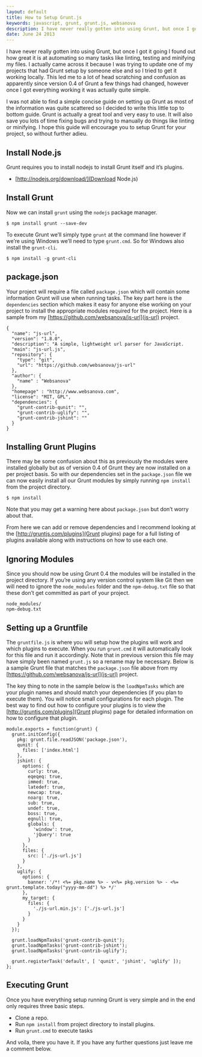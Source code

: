 ```yaml
---
layout: default
title: How to Setup Grunt.js
keywords: javascript, grunt, grunt.js, websanova
description: I have never really gotten into using Grunt, but once I got it going I found out how great it is at automating so many tasks like linting, testing and minifying my files.
date: June 24 2013
---
```


I have never really gotten into using Grunt, but once I got it going I found out how great it is at automating so many tasks like linting, testing and minifying my files. I actually came across it because I was trying to update one of my projects that had Grunt setup by someone else and so I tried to get it working locally. This led me to a lot of head scratching and confusion as apparently since version 0.4 of Grunt a few things had changed, however once I got everything working it was actually quite simple.

I was not able to find a simple concise guide on setting up Grunt as most of the information was quite scattered so I decided to write this little top to bottom guide. Grunt is actually a great tool and very easy to use. It will also save you lots of time fixing bugs and trying to manually do things like linting or minifying. I hope this guide will encourage you to setup Grunt for your project, so without further adieu.

## Install Node.js

Grunt requires you to install nodejs to install Grunt itself and it’s plugins.

* [http://nodejs.org/download/](Download Node.js)

## Install Grunt

Now we can install `grunt` using the `nodejs` package manager.

~~~
$ npm install grunt --save-dev
~~~

To execute Grunt we’ll simply type `grunt` at the command line however if we’re using Windows we’ll need to type `grunt.cmd`. So for Windows also install the `grunt-cli`.

~~~
$ npm install -g grunt-cli
~~~

## package.json

Your project will require a file called `package.json` which will contain some information Grunt will use when running tasks. The key part here is the `dependencies` section which makes it easy for anyone else working on your project to install the appropriate modules required for the project. Here is a sample from my [https://github.com/websanova/js-url](js-url) project.

~~~
{
  "name": "js-url",
  "version": "1.8.0",
  "description": "A simple, lightweight url parser for JavaScript.
  "main": "js-url.js",
  "repository": {
    "type": "git",
    "url": "https://github.com/websanova/js-url"
  },
  "author": {
    "name" : "Websanova"
  },
  "homepage" : "http://www.websanova.com",
  "license": "MIT, GPL",
  "dependencies": {
    "grunt-contrib-qunit": "",
    "grunt-contrib-uglify": "",
    "grunt-contrib-jshint": ""
  }
}
~~~

## Installing Grunt Plugins

There may be some confusion about this as previously the modules were installed globally but as of version 0.4 of Grunt they are now installed on a per project basis. So with our dependencies set in the `package.json` file we can now easily install all our Grunt modules by simply running `npm install` from the project directory.

~~~
$ npm install
~~~

Note that you may get a warning here about `package.json` but don’t worry about that.

From here we can add or remove dependencies and I recommend looking at the [http://gruntjs.com/plugins](Grunt plugins) page for a full listing of plugins available along with instructions on how to use each one.

## Ignoring Modules

Since you should now be using Grunt 0.4 the modules will be installed in the project directory. If you’re using any version control system like Git then we will need to ignore the `node_modules` folder and the `npm-debug.txt` file so that these don’t get committed as part of your project.

~~~
node_modules/
npm-debug.txt
~~~

## Setting up a Gruntfile

The `gruntfile.js` is where you will setup how the plugins will work and which plugins to execute. When you run `grunt.cmd` it will automatically look for this file and run it accordingly. Note that in previous version this file may have simply been named `grunt.js` so a rename may be necessary. Below is a sample Grunt file that matches the `package.json` file above from my [https://github.com/websanova/js-url](js-url) project.

The key thing to note in the sample below is the `loadNpmTasks` which are your plugin names and should match your dependencies (if you plan to execute them). You will notice small configurations for each plugin. The best way to find out how to configure your plugins is to view the [http://gruntjs.com/plugins](Grunt plugins) page for detailed information on how to configure that plugin.

~~~
module.exports = function(grunt) {
  grunt.initConfig({
    pkg: grunt.file.readJSON('package.json'),
    qunit: {
      files: ['index.html']
    },
    jshint: {
      options: {
        curly: true,
        eqeqeq: true,
        immed: true,
        latedef: true,
        newcap: true,
        noarg: true,
        sub: true,
        undef: true,
        boss: true,
        eqnull: true,
        globals: {
          'window': true,
          'jQuery': true
        }
      },
      files: {
        src: ['./js-url.js']
      }
    },
    uglify: {
      options: {
        banner: '/*! <%= pkg.name %> - v<%= pkg.version %> - <%= grunt.template.today("yyyy-mm-dd") %> */'
      },
      my_target: {
        files: {
          './js-url.min.js': ['./js-url.js']
        }
      }
    }
  });

  grunt.loadNpmTasks('grunt-contrib-qunit');
  grunt.loadNpmTasks('grunt-contrib-jshint');
  grunt.loadNpmTasks('grunt-contrib-uglify');

  grunt.registerTask('default', [ 'qunit', 'jshint', 'uglify' ]);
};
~~~

## Executing Grunt

Once you have everything setup running Grunt is very simple and in the end only requires three basic steps.

* Clone a repo.
* Run `npm install` from project directory to install plugins.
* Run `grunt.cmd` to execute tasks

And voila, there you have it. If you have any further questions just leave me a comment below.